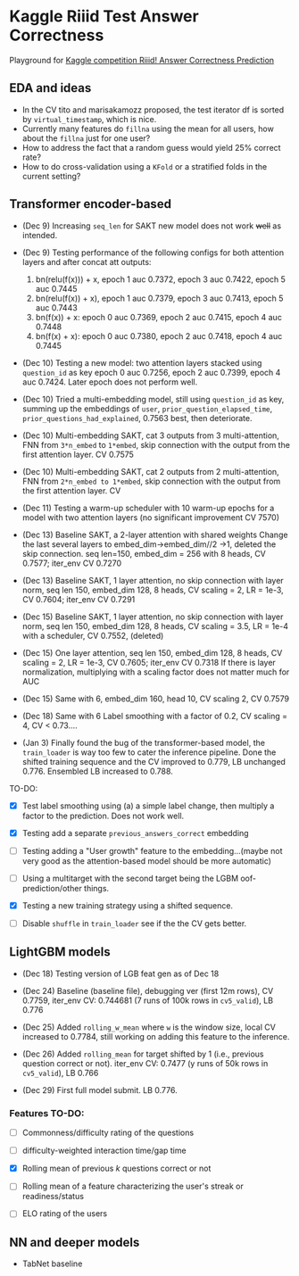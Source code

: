 # Kaggle Riiid Test Answer Correctness
Playground for [Kaggle competition Riiid! Answer Correctness Prediction](https://www.kaggle.com/c/riiid-test-answer-prediction)

## EDA and ideas

- In the CV tito and marisakamozz proposed, the test iterator df is sorted by `virtual_timestamp`, which is nice.
- Currently many features do `fillna` using the mean for all users, how about the `fillna` just for one user? 
- How to address the fact that a random guess would yield 25% correct rate?
- How to do cross-validation using a `KFold` or a stratified folds in the current setting?


## Transformer encoder-based

- (Dec 9) Increasing `seq_len` for SAKT new model does not work ~~well~~ as intended.

- (Dec 9) Testing performance of the following configs for both attention layers and after concat att outputs:
    1. bn(relu(f(x))) + x, epoch 1 auc 0.7372, epoch 3 auc 0.7422, epoch 5 auc 0.7445 
    2. bn(relu(f(x)) + x), epoch 1 auc 0.7379, epoch 3 auc 0.7413, epoch 5 auc 0.7443
    3. bn(f(x)) + x: epoch 0 auc 0.7369, epoch 2 auc 0.7415, epoch 4 auc 0.7448
    4. bn(f(x) + x): epoch 0 auc 0.7380, epoch 2 auc 0.7418, epoch 4 auc 0.7445

- (Dec 10) Testing a new model: two attention layers stacked using `question_id` as key
epoch 0 auc 0.7256, epoch 2 auc 0.7399, epoch 4 auc 0.7424. Later epoch does not perform well.

- (Dec 10) Tried a multi-embedding model, still using `question_id` as key, summing up the embeddings of `user`, `prior_question_elapsed_time`, `prior_questions_had_explained`, 0.7563 best, then deteriorate.

- (Dec 10) Multi-embedding SAKT, cat 3 outputs from 3 multi-attention, FNN from `3*n_embed` to `1*embed`, skip connection with the output from the first attention layer. CV 0.7575

- (Dec 10) Multi-embedding SAKT, cat 2 outputs from 2 multi-attention, FNN from `2*n_embed to 1*embed`, skip connection with the output from the first attention layer. CV 

- (Dec 11) Testing a warm-up scheduler with 10 warm-up epochs for a model with two attention layers (no significant improvement CV 7570)

- (Dec 13) Baseline SAKT, a 2-layer attention with shared weights
Change the last several layers to embed_dim->embed_dim//2 ->1, deleted the skip connection.
seq len=150, embed_dim = 256 with 8 heads, CV 0.7577; iter_env CV 0.7270

- (Dec 13) Baseline SAKT, 1 layer attention, no skip connection with layer norm, seq len 150, embed_dim 128, 8 heads, CV scaling = 2, LR = 1e-3, CV 0.7604; iter_env CV 0.7291

- (Dec 15) Baseline SAKT, 1 layer attention, no skip connection with layer norm, seq len 150, embed_dim 128, 8 heads, CV scaling = 3.5, LR = 1e-4 with a scheduler, CV 0.7552, (deleted)

- (Dec 15) One layer attention, seq len 150, embed_dim 128, 8 heads, CV scaling = 2, LR = 1e-3, CV 0.7605; iter_env CV 0.7318
If there is layer normalization, multiplying with a scaling factor does not matter much for AUC

- (Dec 15) Same with 6, embed_dim 160, head 10, CV scaling 2, CV 0.7579

- (Dec 18) Same with 6 Label smoothing with a factor of 0.2, CV scaling = 4, CV < 0.73....

- (Jan 3) Finally found the bug of the transformer-based model, the `train_loader` is way too few to cater the inference pipeline. Done the shifted training sequence and the CV improved to 0.779, LB unchanged 0.776. Ensembled LB increased to 0.788.


TO-DO:
- [x] Test label smoothing using (a) a simple label change, then multiply a factor to the prediction. Does not work well.
- [x] Testing add a separate `previous_answers_correct` embedding
- [ ] Testing adding a "User growth" feature to the embedding...(maybe not very good as the attention-based model should be more automatic)
- [ ] Using a multitarget with the second target being the LGBM oof-prediction/other things.
- [x] Testing a new training strategy using a shifted sequence.
- [ ] Disable `shuffle` in `train_loader` see if the the CV gets better. 


## LightGBM models

- (Dec 18) Testing version of LGB feat gen as of Dec 18

- (Dec 24) Baseline (baseline file), debugging ver (first 12m rows), CV 0.7759, iter_env CV: 0.744681 (7 runs of 100k rows in `cv5_valid`), LB 0.776

- (Dec 25) Added `rolling_w_mean` where `w` is the window size, local CV increased to 0.7784, still working on adding this feature to the inference.

- (Dec 26) Added `rolling_mean` for target shifted by 1 (i.e., previous question correct or not). iter_env CV: 0.7477 (y runs of 50k rows in `cv5_valid`), LB 0.766

- (Dec 29) First full model submit. LB 0.776.

### Features TO-DO:

- [ ] Commonness/difficulty rating of the questions
- [ ] difficulty-weighted interaction time/gap time
- [x] Rolling mean of previous $k$ questions correct or not 
- [ ] Rolling mean of a feature characterizing the user's streak or readiness/status
- [ ] ELO rating of the users



## NN and deeper models
-  TabNet baseline
